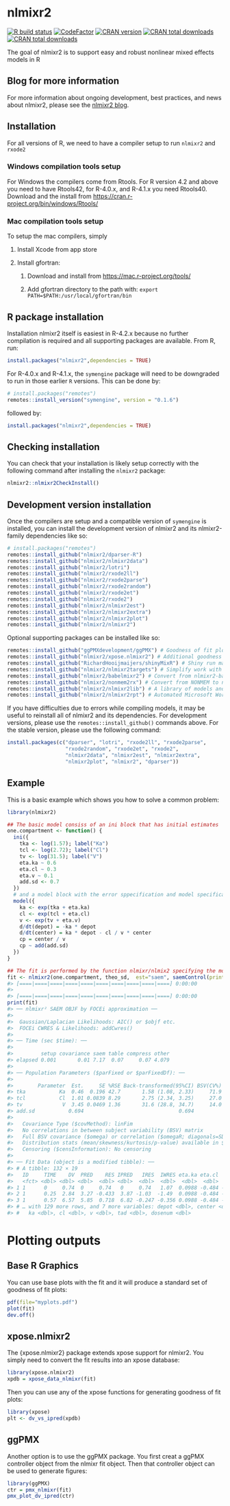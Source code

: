 
<!-- README.md is generated from README.Rmd. Please edit that file -->

# nlmixr2

<!-- badges: start -->

[![R build
status](https://github.com/nlmixr2/nlmixr2/workflows/R-CMD-check/badge.svg)](https://github.com/nlmixr2/nlmixr2/actions)
[![CodeFactor](https://www.codefactor.io/repository/github/nlmixr2/nlmixr2/badge)](https://www.codefactor.io/repository/github/nlmixr2/nlmixr2)
[![CRAN
version](http://www.r-pkg.org/badges/version/nlmixr2)](https://cran.r-project.org/package=nlmixr2)
[![CRAN total
downloads](https://cranlogs.r-pkg.org/badges/grand-total/nlmixr2)](https://cran.r-project.org/package=nlmixr2)
[![CRAN total
downloads](https://cranlogs.r-pkg.org/badges/nlmixr2)](https://cran.r-project.org/package=nlmixr2)
<!-- badges: end -->

The goal of nlmixr2 is to support easy and robust nonlinear mixed
effects models in R

## Blog for more information

For more information about ongoing development, best practices, and news
about nlmixr2, please see the [nlmixr2 blog](https://blog.nlmixr2.org/).

## Installation

For all versions of R, we need to have a compiler setup to run `nlmixr2`
and `rxode2`

### Windows compilation tools setup

For Windows the compilers come from Rtools. For R version 4.2 and above
you need to have Rtools42, for R-4.0.x, and R-4.1.x you need Rtools40.
Download and the install from
<https://cran.r-project.org/bin/windows/Rtools/>

### Mac compilation tools setup

To setup the mac compilers, simply

1.  Install Xcode from app store

2.  Install gfortran:

    1.  Download and install from <https://mac.r-project.org/tools/>

    2.  Add gfortran directory to the path with:
        `export PATH=$PATH:/usr/local/gfortran/bin`

## R package installation

Installation nlmixr2 itself is easiest in R-4.2.x because no further
compilation is required and all supporting packages are available. From
R, run:

``` r
install.packages("nlmixr2",dependencies = TRUE)
```

For R-4.0.x and R-4.1.x, the `symengine` package will need to be
downgraded to run in those earlier `R` versions. This can be done by:

``` r
# install.packages("remotes")
remotes::install_version("symengine", version = "0.1.6")
```

followed by:

``` r
install.packages("nlmixr2",dependencies = TRUE)
```

## Checking installation

You can check that your installation is likely setup correctly with the
following command after installing the `nlmixr2` package:

``` r
nlmixr2::nlmixr2CheckInstall()
```

## Development version installation

Once the compilers are setup and a compatible version of `symengine` is
installed, you can install the development version of nlmixr2 and its
nlmixr2-family dependencies like so:

``` r
# install.packages("remotes")
remotes::install_github("nlmixr2/dparser-R")
remotes::install_github("nlmixr2/nlmixr2data")
remotes::install_github("nlmixr2/lotri")
remotes::install_github("nlmixr2/rxode2ll")
remotes::install_github("nlmixr2/rxode2parse")
remotes::install_github("nlmixr2/rxode2random")
remotes::install_github("nlmixr2/rxode2et")
remotes::install_github("nlmixr2/rxode2")
remotes::install_github("nlmixr2/nlmixr2est")
remotes::install_github("nlmixr2/nlmixr2extra")
remotes::install_github("nlmixr2/nlmixr2plot")
remotes::install_github("nlmixr2/nlmixr2")
```

Optional supporting packages can be installed like so:

``` r
remotes::install_github("ggPMXdevelopment/ggPMX") # Goodness of fit plots
remotes::install_github("nlmixr2/xpose.nlmixr2") # Additional goodness of fit plots
remotes::install_github("RichardHooijmaijers/shinyMixR") # Shiny run manager (like Piranha)
remotes::install_github("nlmixr2/nlmixr2targets") # Simplify work with the `targets` package
remotes::install_github("nlmixr2/babelmixr2") # Convert from nlmixr2-based models to NONMEM, Monolix, and initialize models with PKNCA
remotes::install_github("nlmixr2/nonmem2rx") # Convert from NONMEM to nlmixr2-based models
remotes::install_github("nlmixr2/nlmixr2lib") # A library of models and model modification functions
remotes::install_github("nlmixr2/nlmixr2rpt") # Automated Microsoft Word and PowerPoint reporting for nlmixr2
```

If you have difficulties due to errors while compiling models, it may be
useful to reinstall all of nlmixr2 and its dependencies. For development
versions, please use the `remotes::install_github()` commands above. For
the stable version, please use the following command:

``` r
install.packages(c("dparser", "lotri", "rxode2ll", "rxode2parse",
                   "rxode2random", "rxode2et", "rxode2",
                   "nlmixr2data", "nlmixr2est", "nlmixr2extra",
                   "nlmixr2plot", "nlmixr2", "dparser"))
```

## Example

This is a basic example which shows you how to solve a common problem:

``` r
library(nlmixr2)

## The basic model consiss of an ini block that has initial estimates
one.compartment <- function() {
  ini({
    tka <- log(1.57); label("Ka")
    tcl <- log(2.72); label("Cl")
    tv <- log(31.5); label("V")
    eta.ka ~ 0.6
    eta.cl ~ 0.3
    eta.v ~ 0.1
    add.sd <- 0.7
  })
  # and a model block with the error sppecification and model specification
  model({
    ka <- exp(tka + eta.ka)
    cl <- exp(tcl + eta.cl)
    v <- exp(tv + eta.v)
    d/dt(depot) = -ka * depot
    d/dt(center) = ka * depot - cl / v * center
    cp = center / v
    cp ~ add(add.sd)
  })
}

## The fit is performed by the function nlmixr/nlmix2 specifying the model, data and estimate
fit <- nlmixr2(one.compartment, theo_sd,  est="saem", saemControl(print=0))
#> [====|====|====|====|====|====|====|====|====|====] 0:00:00 
#> 
#> [====|====|====|====|====|====|====|====|====|====] 0:00:00
print(fit)
#> ── nlmixr² SAEM OBJF by FOCEi approximation ──
#> 
#>  Gaussian/Laplacian Likelihoods: AIC() or $objf etc. 
#>  FOCEi CWRES & Likelihoods: addCwres() 
#> 
#> ── Time (sec $time): ──
#> 
#>         setup covariance saem table compress other
#> elapsed 0.001       0.01 7.17  0.07     0.07 4.079
#> 
#> ── Population Parameters ($parFixed or $parFixedDf): ──
#> 
#>        Parameter  Est.     SE %RSE Back-transformed(95%CI) BSV(CV%) Shrink(SD)%
#> tka           Ka  0.46  0.196 42.7       1.58 (1.08, 2.33)     71.9    -0.291% 
#> tcl           Cl  1.01 0.0839 8.29       2.75 (2.34, 3.25)     27.0      3.42% 
#> tv             V  3.45 0.0469 1.36       31.6 (28.8, 34.7)     14.0      10.7% 
#> add.sd           0.694                               0.694                     
#>  
#>   Covariance Type ($covMethod): linFim
#>   No correlations in between subject variability (BSV) matrix
#>   Full BSV covariance ($omega) or correlation ($omegaR; diagonals=SDs) 
#>   Distribution stats (mean/skewness/kurtosis/p-value) available in $shrink 
#>   Censoring ($censInformation): No censoring
#> 
#> ── Fit Data (object is a modified tibble): ──
#> # A tibble: 132 × 19
#>   ID     TIME    DV  PRED    RES IPRED   IRES  IWRES eta.ka eta.cl   eta.v    cp
#>   <fct> <dbl> <dbl> <dbl>  <dbl> <dbl>  <dbl>  <dbl>  <dbl>  <dbl>   <dbl> <dbl>
#> 1 1      0     0.74  0     0.74   0     0.74   1.07  0.0988 -0.484 -0.0843  0   
#> 2 1      0.25  2.84  3.27 -0.433  3.87 -1.03  -1.49  0.0988 -0.484 -0.0843  3.87
#> 3 1      0.57  6.57  5.85  0.718  6.82 -0.247 -0.356 0.0988 -0.484 -0.0843  6.82
#> # … with 129 more rows, and 7 more variables: depot <dbl>, center <dbl>,
#> #   ka <dbl>, cl <dbl>, v <dbl>, tad <dbl>, dosenum <dbl>
```

# Plotting outputs

## Base R Graphics

You can use base plots with the fit and it will produce a standard set
of goodness of fit plots:

``` r
pdf(file="myplots.pdf")
plot(fit)
dev.off()
```

## xpose.nlmixr2

The {xpose.nlmixr2} package extends xpose support for nlmixr2. You
simply need to convert the fit results into an xpose database:

``` r
library(xpose.nlmixr2)
xpdb = xpose_data_nlmixr(fit)
```

Then you can use any of the xpose functions for generating goodness of
fit plots:

``` r
library(xpose)
plt <- dv_vs_ipred(xpdb)
```

## ggPMX

Another option is to use the ggPMX package. You first creat a ggPMX
controller object from the nlmixr fit object. Then that controller
object can be used to generate figures:

``` r
library(ggPMX)
ctr = pmx_nlmixr(fit)
pmx_plot_dv_ipred(ctr)
```
